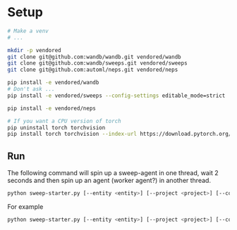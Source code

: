 # Setup
```bash
# Make a venv
# ...

mkdir -p vendored
git clone git@github.com:wandb/wandb.git vendored/wandb
git clone git@github.com:wandb/sweeps.git vendored/sweeps
git clone git@github.com:automl/neps.git vendored/neps

pip install -e vendored/wandb
# Don't ask ...
pip install -e vendored/sweeps --config-settings editable_mode=strict

pip install -e vendored/neps

# If you want a CPU version of torch
pip uninstall torch torchvision
pip install torch torchvision --index-url https://download.pytorch.org/whl/cpu
```

## Run
The following command will spin up a sweep-agent in one thread, wait 2 seconds
and then spin up an agent (worker agent?) in another thread.

```bash
python sweep-starter.py [--entity <entity>] [--project <project>] [--count <count>]
```

For example
```bash
python sweep-starter.py [--entity <entity>] [--project <project>] [--count <count>]
```
